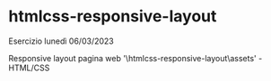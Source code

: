 # htmlcss-responsive-layout

Esercizio lunedì 06/03/2023

Responsive layout pagina web '\htmlcss-responsive-layout\assets' - HTML/CSS
